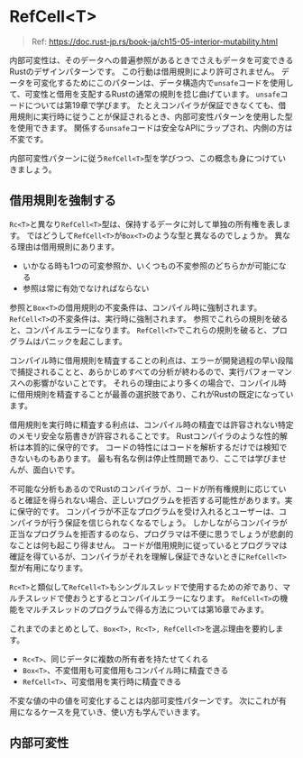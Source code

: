 # RefCell\<T>

> Ref: https://doc.rust-jp.rs/book-ja/ch15-05-interior-mutability.html

内部可変性は、そのデータへの普遍参照があるときでさえもデータを可変できるRustのデザインパターンです。
この行動は借用規則により許可されません。
データを可変化するためにこのパターンは、データ構造内で`unsafe`コードを使用して、可変性と借用を支配するRustの通常の規則を捻じ曲げています。
`unsafe`コードについては第19章で学びます。
たとえコンパイラが保証できなくても、借用規則に実行時に従うことが保証されるとき、内部可変性パターンを使用した型を使用できます。
関係する`unsafe`コードは安全なAPIにラップされ、内側の方は不変です。

内部可変性パターンに従う`RefCell<T>`型を学びつつ、この概念も身につけていきましょう。

## 借用規則を強制する

`Rc<T>`と異なり`RefCell<T>`型は、保持するデータに対して単独の所有権を表します。
ではどうして`RefCell<T>`が`Box<T>`のような型と異なるのでしょうか。
異なる理由は借用規則にあります。

- いかなる時も1つの可変参照か、いくつもの不変参照のどちらかが可能になる
- 参照は常に有効でなければならない

参照と`Box<T>`の借用規則の不変条件は、コンパイル時に強制されます。
`RefCell<T>`の不変条件は、実行時に強制されます。
参照でこれらの規則を破ると、コンパイルエラーになります。
`RefCell<T>`でこれらの規則を破ると、プログラムはパニックを起こします。

コンパイル時に借用規則を精査することの利点は、エラーが開発過程の早い段階で捕捉されることと、あらかじめすべての分析が終わるので、実行パフォーマンスへの影響がないことです。
それらの理由により多くの場合で、コンパイル時に借用規則を精査することが最善の選択肢であり、これがRustの既定になっています。

借用規則を実行時に精査する利点は、コンパイル時の精査では許容されない特定のメモリ安全な筋書きが許容されることです。
Rustコンパイラのような性的解析は本質的に保守的です。
コードの特性にはコードを解析するだけでは検知できないものもあります。
最も有名な例は停止性問題であり、ここでは学びませんが、面白いです。

不可能な分析もあるのでRustのコンパイラが、コードが所有権規則に応じていると確証を得られない場合、正しいプログラムを拒否する可能性があります。実に保守的です。
コンパイラが不正なプログラムを受け入れるとユーザーは、コンパイラが行う保証を信じられなくなるでしょう。
しかしながらコンパイラが正当なプログラムを拒否するのなら、プログラマは不便に思うでしょうが悲劇的なことは何も起こり得ません。
コードが借用規則に従っているとプログラマは確証を得ているが、コンパイラがそれを理解し保証できないときに`RefCell<T>`型が有用になります。

`Rc<T>`と類似して`RefCell<T>`もシングルスレッドで使用するための斧であり、マルチスレッドで使おうとするとコンパイルエラーになります。
`RefCell<T>`の機能をマルチスレッドのプログラムで得る方法については第16章でみます。

これまでのまとめとして、`Box<T>, Rc<T>, RefCell<T>`を選ぶ理由を要約します。

- `Rc<T>`、同じデータに複数の所有者を持たせてくれる
- `Box<T>`、不変借用も可変借用もコンパイル時に精査できる
- `RefCell<T>`、可変借用を実行時に精査できる

不変な値の中の値を可変化することは内部可変性パターンです。
次にこれが有用になるケースを見ていき、使い方も学んでいきます。

## 内部可変性
